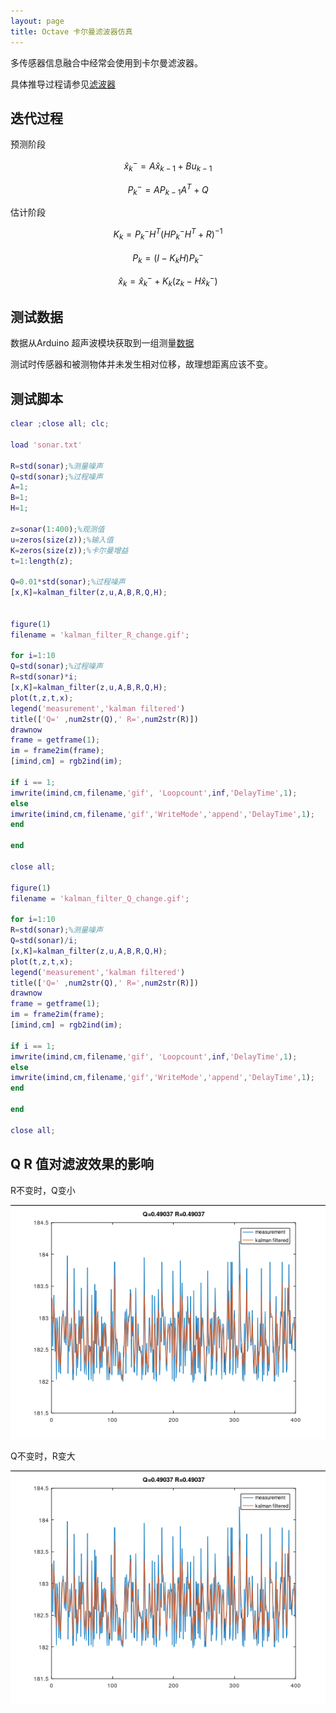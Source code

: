```yaml
---
layout: page
title: Octave 卡尔曼滤波器仿真
---
```


<!---
版本    日期    作者    描述
v1.0    2019.06.16  lous    文件创建
-->

多传感器信息融合中经常会使用到卡尔曼滤波器。

具体推导过程请参见[滤波器](../../controller/page/filter.md)

## 迭代过程

预测阶段

$$
\hat{x}_k^-=A\hat{x}_{k-1}+Bu_{k-1}
$$

$$
P_k^- = A P_{k-1} A^T + Q
$$

估计阶段

$$
K_k = P_k^- H^T (H P_k^- H^T + R)^{-1}
$$

$$
P_k = (I - K_kH)P_k^-
$$

$$
\hat{x}_k = \hat{x}_k^- + K_k (z_k - H \hat{x}_k^-)
$$

## 测试数据

数据从Arduino 超声波模块获取到一组测量[数据](../src/octave_kalman_filter/sonar.txt)

测试时传感器和被测物体并未发生相对位移，故理想距离应该不变。

## 测试脚本

```matlab
clear ;close all; clc;

load 'sonar.txt'

R=std(sonar);%测量噪声
Q=std(sonar);%过程噪声
A=1;
B=1;
H=1;

z=sonar(1:400);%观测值
u=zeros(size(z));%输入值
K=zeros(size(z));%卡尔曼增益
t=1:length(z);

Q=0.01*std(sonar);%过程噪声
[x,K]=kalman_filter(z,u,A,B,R,Q,H);


figure(1)
filename = 'kalman_filter_R_change.gif'; 

for i=1:10
Q=std(sonar);%过程噪声
R=std(sonar)*i;
[x,K]=kalman_filter(z,u,A,B,R,Q,H);
plot(t,z,t,x);
legend('measurement','kalman filtered')
title(['Q=' ,num2str(Q),' R=',num2str(R)])
drawnow
frame = getframe(1);
im = frame2im(frame);
[imind,cm] = rgb2ind(im);

if i == 1;
imwrite(imind,cm,filename,'gif', 'Loopcount',inf,'DelayTime',1);
else
imwrite(imind,cm,filename,'gif','WriteMode','append','DelayTime',1);
end

end

close all;

figure(1)
filename = 'kalman_filter_Q_change.gif'; 

for i=1:10
R=std(sonar);%测量噪声
Q=std(sonar)/i;
[x,K]=kalman_filter(z,u,A,B,R,Q,H);
plot(t,z,t,x);
legend('measurement','kalman filtered')
title(['Q=' ,num2str(Q),' R=',num2str(R)])
drawnow
frame = getframe(1);
im = frame2im(frame);
[imind,cm] = rgb2ind(im);

if i == 1;
imwrite(imind,cm,filename,'gif', 'Loopcount',inf,'DelayTime',1);
else
imwrite(imind,cm,filename,'gif','WriteMode','append','DelayTime',1);
end

end

close all;
```

## Q R 值对滤波效果的影响

R不变时，Q变小

![](../src/octave_kalman_filter/kalman_filter_Q_change.gif)


Q不变时，R变大

![](../src/octave_kalman_filter/kalman_filter_R_change.gif)



